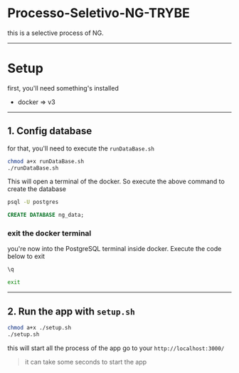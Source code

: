 # Processo-Seletivo-NG-TRYBE

this is a selective process of NG.

---

# Setup

first, you'll need something's installed
- docker => v3

---

## 1. Config database
for that, you'll need to execute the `runDataBase.sh`

```bash
chmod a+x runDataBase.sh
./runDataBase.sh
```

This will open a terminal of the docker.
So execute the above command to create the database

```bash
psql -U postgres
```
```sql
CREATE DATABASE ng_data;
```

### exit the docker terminal
you're now into the PostgreSQL terminal inside docker.
Execute the code below to exit
```sql
\q
```
```bash
exit
```

---

## 2. Run the app with `setup.sh`

```bash
chmod a+x ./setup.sh
./setup.sh
```

this will start all the process of the app
go to your `http://localhost:3000/`

> it can take some seconds to start the app

